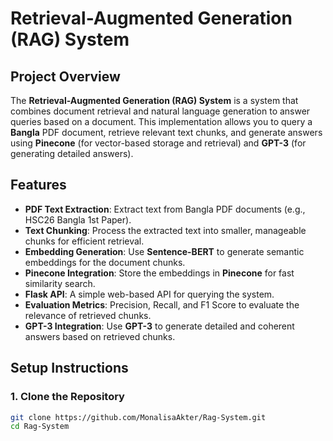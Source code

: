 # Retrieval-Augmented Generation (RAG) System

## Project Overview

The **Retrieval-Augmented Generation (RAG) System** is a system that combines document retrieval and natural language generation to answer queries based on a document. This implementation allows you to query a **Bangla** PDF document, retrieve relevant text chunks, and generate answers using **Pinecone** (for vector-based storage and retrieval) and **GPT-3** (for generating detailed answers).

## Features
- **PDF Text Extraction**: Extract text from Bangla PDF documents (e.g., HSC26 Bangla 1st Paper).
- **Text Chunking**: Process the extracted text into smaller, manageable chunks for efficient retrieval.
- **Embedding Generation**: Use **Sentence-BERT** to generate semantic embeddings for the document chunks.
- **Pinecone Integration**: Store the embeddings in **Pinecone** for fast similarity search.
- **Flask API**: A simple web-based API for querying the system.
- **Evaluation Metrics**: Precision, Recall, and F1 Score to evaluate the relevance of retrieved chunks.
- **GPT-3 Integration**: Use **GPT-3** to generate detailed and coherent answers based on retrieved chunks.

## Setup Instructions

### 1. Clone the Repository

```bash
git clone https://github.com/MonalisaAkter/Rag-System.git
cd Rag-System
